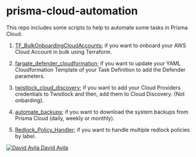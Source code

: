 # prisma-cloud-automation

This repo includes some scripts to help to automate some tasks in Prisma Cloud.

1. [TF_BulkOnboardingCloudAccounts](https://github.com/davidaavilar/prisma-cloud-automation/tree/main/TF_BulkOnboardingCloudAccounts); if you want to onboard your AWS Cloud Account in bulk using Terraform.

2. [fargate_defender_cloudformation](https://github.com/davidaavilar/prisma-cloud-automation/tree/main/fargate_defender_cloudformation); if you want to update your YAML Cloudformation Template of your Task Definition to add the Defender parameters.

3. [twistlock_cloud_discovery](https://github.com/davidaavilar/prisma-cloud-automation/tree/main/twistlock_cloud_discovery); if you want to add your Cloud Providers credentials to Twistlock and then, add them to Cloud Discovery. (Not onbarding).

4. [automate_backups](https://github.com/davidaavilar/prisma-cloud-automation/tree/main/automate_backups); if you want to download the system backups from Prisma Cloud (daily, weekly or monthly).

5. [Redlock_Policy_Handler](https://github.com/davidaavilar/prisma-cloud-automation/tree/main/redlock-policy-handler); if you want to handle multiple redlock policies by label.

[![David Avila](https://i.stack.imgur.com/gVE0j.png) David Avila](https://www.linkedin.com/in/david-alejandro-avila-rios-7bb12462/)
&nbsp;